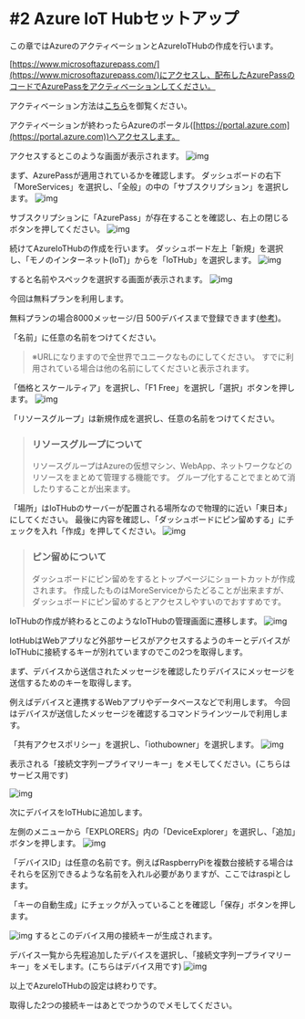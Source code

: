 # #2 Azure IoT Hubセットアップ
この章ではAzureのアクティベーションとAzureIoTHubの作成を行います。


[https://www.microsoftazurepass.com/](https://www.microsoftazurepass.com/)にアクセスし、配布したAzurePassのコードでAzurePassをアクティベーションしてください。

アクティベーション方法は[こちら](https://www.microsoftazurepass.com/Home/HowTo)を御覧ください。

アクティベーションが終わったらAzureのポータル([https://portal.azure.com](https://portal.azure.com))へアクセスします。

アクセスするとこのような画面が表示されます。
![img](./img/01.png)

まず、AzurePassが適用されているかを確認します。
ダッシュボードの右下「MoreServices」を選択し、「全般」の中の「サブスクリプション」を選択します。
![img](./img/02.png)

サブスクリプションに「AzurePass」が存在することを確認し、右上の閉じるボタンを押してください。
![img](./img/03.png)

続けてAzureIoTHubの作成を行います。
ダッシュボード左上「新規」を選択し、「モノのインターネット(IoT)」からを「IoTHub」を選択します。
![img](./img/04.png)

すると名前やスペックを選択する画面が表示されます。
![img](./img/05.png)

今回は無料プランを利用します。

無料プランの場合8000メッセージ/日 500デバイスまで登録できます([参考](https://azure.microsoft.com/ja-jp/pricing/details/iot-hub/))。


「名前」に任意の名前をつけてください。
>※URLになりますので全世界でユニークなものにしてください。
>すでに利用されている場合は他の名前にしてくださいと表示されます。

「価格とスケールティア」を選択し、「F1 Free」を選択し「選択」ボタンを押します。
![img](./img/06.png)

「リソースグループ」は新規作成を選択し、任意の名前をつけてください。

>### リソースグループについて
>リソースグループはAzureの仮想マシン、WebApp、ネットワークなどのリソースをまとめて管理する機能です。
>グループ化することでまとめて消したりすることが出来ます。

「場所」はIoTHubのサーバーが配置される場所なので物理的に近い「東日本」にしてください。
最後に内容を確認し、「ダッシュボードにピン留めする」にチェックを入れ「作成」を押してください。
![img](./img/07.png)

>### ピン留めについて
>ダッシュボードにピン留めをするとトップページにショートカットが作成されます。
>作成したものはMoreServiceからたどることが出来ますが、ダッシュボードにピン留めするとアクセスしやすいのでおすすめです。

IoTHubの作成が終わるとこのようなIoTHubの管理画面に遷移します。
![img](./img/08.png)

IotHubはWebアプリなど外部サービスがアクセスするようのキーとデバイスがIoTHubに接続するキーが別れていますのでこの2つを取得します。

まず、デバイスから送信されたメッセージを確認したりデバイスにメッセージを送信するためのキーを取得します。

例えばデバイスと連携するWebアプリやデータベースなどで利用します。
今回はデバイスが送信したメッセージを確認するコマンドラインツールで利用します。

「共有アクセスポリシー」を選択し、「iothubowner」を選択します。
![img](./img/09.png)

表示される「接続文字列ープライマリーキー」をメモしてください。(こちらはサービス用です)

![img](./img/10.png)

次にデバイスをIoTHubに追加します。

左側のメニューから「EXPLORERS」内の「DeviceExplorer」を選択し、「追加」ボタンを押します。
![img](./img/11.png)

「デバイスID」は任意の名前です。例えばRaspberryPiを複数台接続する場合はそれらを区別できるような名前を入れル必要がありますが、ここではraspiとします。

「キーの自動生成」にチェックが入っていることを確認し「保存」ボタンを押します。

![img](./img/12.png)
するとこのデバイス用の接続キーが生成されます。

デバイス一覧から先程追加したデバイスを選択し、「接続文字列ープライマリーキー」をメモします。(こちらはデバイス用です)
![img](./img/13.png)

以上でAzureIoTHubの設定は終わりです。

取得した2つの接続キーはあとでつかうのでメモしてください。
